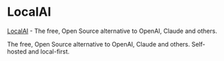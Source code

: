 # LocalAI

[LocalAI](https://localai.io/) - The free, Open Source alternative to OpenAI, Claude and others.

The free, Open Source alternative to OpenAI, Claude and others. Self-hosted  and local-first.
